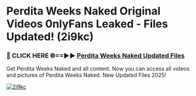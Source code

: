 # Perdita Weeks Naked Original Videos 0nlyFans Leaked - Files Updated! (2i9kc)

<h3>🔴 CLICK HERE 🌐==►► <a href="https://tinyurl.com/yckcrads" rel="nofollow">Perdita Weeks Naked Updated Files</a></h3>

Get Perdita Weeks Naked and all content. Now you can access all videos and pictures of Perdita Weeks Naked. New Updated Files 2025!

[![2i9kc](https://i.imgur.com/hpKpOFt.gif)](https://tinyurl.com/yckcrads)
